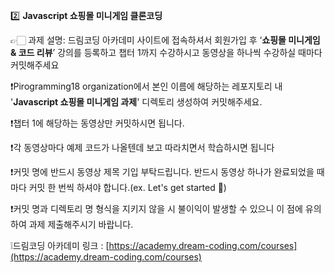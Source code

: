 2️⃣ **Javascript 쇼핑몰 미니게임 클론코딩**

👉🏻 과제 설명: 드림코딩 아카데미 사이트에 접속하셔서 회원가입 후 ‘**쇼핑몰 미니게임 & 코드 리뷰**’ 강의를 등록하고 챕터 1까지 수강하시고 동영상을 하나씩 수강하실 때마다 커밋해주세요

❗️Pirogramming18 organization에서 본인 이름에 해당하는 레포지토리 내 '**Javascript 쇼핑몰 미니게임 과제**' 디렉토리 생성하여 커밋해주세요.

❗️챕터 1에 해당하는 동영상만 커밋하시면 됩니다.

❗️각 동영상마다 예제 코드가 나올텐데 보고 따라치면서 학습하시면 됩니다

❗️커밋 명에 반드시 동영상 제목 기입 부탁드립니다. 반드시 동영상 하나가 완료되었을 때마다 커밋 한 번씩 하셔야 합니다.(ex. Let's get started 🙌)

❗️커밋 명과 디렉토리 명 형식을 지키지 않을 시 불이익이 발생할 수 있으니 이 점에 유의하여 과제 제출해주시기 바랍니다.

❕드림코딩 아카데미 링크 : [https://academy.dream-coding.com/courses](https://academy.dream-coding.com/courses)
